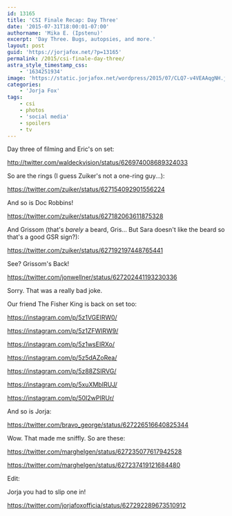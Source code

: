 ```yaml
---
id: 13165
title: 'CSI Finale Recap: Day Three'
date: '2015-07-31T18:00:01-07:00'
authorname: 'Mika E. (Ipstenu)'
excerpt: 'Day Three. Bugs, autopsies, and more.'
layout: post
guid: 'https://jorjafox.net/?p=13165'
permalink: /2015/csi-finale-day-three/
astra_style_timestamp_css:
    - '1634251934'
image: 'https://static.jorjafox.net/wordpress/2015/07/CLQ7-v4VEAAqgNH.jpg'
categories:
    - 'Jorja Fox'
tags:
    - csi
    - photos
    - 'social media'
    - spoilers
    - tv
---
```


Day three of filming and Eric's on set:

http://twitter.com/waldeckvision/status/626974008689324033

So are the rings (I guess Zuiker's not a one-ring guy...):

https://twitter.com/zuiker/status/627154092901556224

And so is Doc Robbins!

https://twitter.com/zuiker/status/627182063611875328

And Grissom (that's _barely_ a beard, Gris... But Sara doesn't like the beard so that's a good GSR sign?):

https://twitter.com/zuiker/status/627192197448765441

See? Grissom's Back!

https://twitter.com/jonwellner/status/627202441193230336

Sorry. That was a really bad joke.

Our friend The Fisher King is back on set too:

https://instagram.com/p/5z1VGEIRW0/

https://instagram.com/p/5z1ZFWIRW9/

https://instagram.com/p/5z1wsEIRXo/

https://instagram.com/p/5z5dAZoRea/

https://instagram.com/p/5z88ZSIRVG/

https://instagram.com/p/5xuXMbIRUJ/

https://instagram.com/p/50I2wPIRUr/

And so is Jorja:

https://twitter.com/bravo_george/status/627226516640825344

Wow. That made me sniffly. So are these:

https://twitter.com/marghelgen/status/627235077617942528

https://twitter.com/marghelgen/status/627237419121684480

Edit:

Jorja you had to slip one in!

https://twitter.com/jorjafoxofficia/status/627292289673510912
